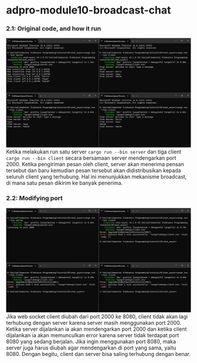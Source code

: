 # adpro-module10-broadcast-chat

### 2.1: Original code, and how it run
![alt text](images/original_code.png)
Ketika melakukan run satu server `cargo run --bin server` dan tiga client `cargo run --bin client` secara bersamaan server mendengarkan port 2000. Ketika pengiriman pesan oleh client, server akan menerima pensan tersebut dan baru kemudian pesan tersebut akan didistribusikan kepada seluruh client yang terhubung. Hal ini menunjukkan mekanisme broadcast, di mana satu pesan dikirim ke banyak penerima.

### 2.2: Modifying port
![alt text](images/beda_port.png)
Jika web socket client diubah dari port 2000 ke 8080, client tidak akan lagi terhubung dengan server karena server masih menggunakan port 2000. Ketika server dijalankan ia akan mendengarkan port 2000 dan ketika client dijalankan ia akan memunculkan error karena server tidak terdapat port 8080 yang sedang berjalan. Jika ingin menggunakan port 8080, maka server juga harus diubah agar mendengarkan di port yang sama, yaitu 8080. Dengan begitu, client dan server bisa saling terhubung dengan benar.